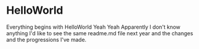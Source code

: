 # HelloWorld
Everything begins with HelloWorld
Yeah Yeah Apparently  I don't know anything
I'd like to see the same readme.md file next year
and the changes and the progressions I've made.
